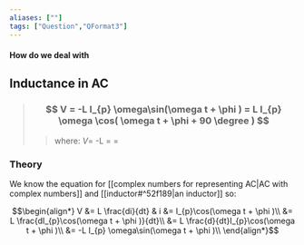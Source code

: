 ```yaml
---
aliases: [""]
tags: ["Question","QFormat3"]
---
```


#### How do we deal with
## Inductance in AC
> ### $$ V = -L I_{p} \omega\sin(\omega t + \phi ) = L I_{p} \omega \cos( \omega t + \phi + 90 \degree ) $$ 
>> where:
>> $V=$ -L 
>> $=$
>> $=$


### Theory
We know the equation for [[complex numbers for representing AC|AC with complex numbers]] and [[inductor#^52f189|an inductor]] so:

$$\begin{align*}
 V &= L \frac{di}{dt} & i &= I_{p}\cos(\omega t + \phi )\\
&= L \frac{dI_{p}\cos(\omega t + \phi )}{dt}\\
&= L \frac{d}{dt}I_{p}\cos(\omega t + \phi )\\
&= -L I_{p} \omega\sin(\omega t + \phi )\\
\end{align*}$$

